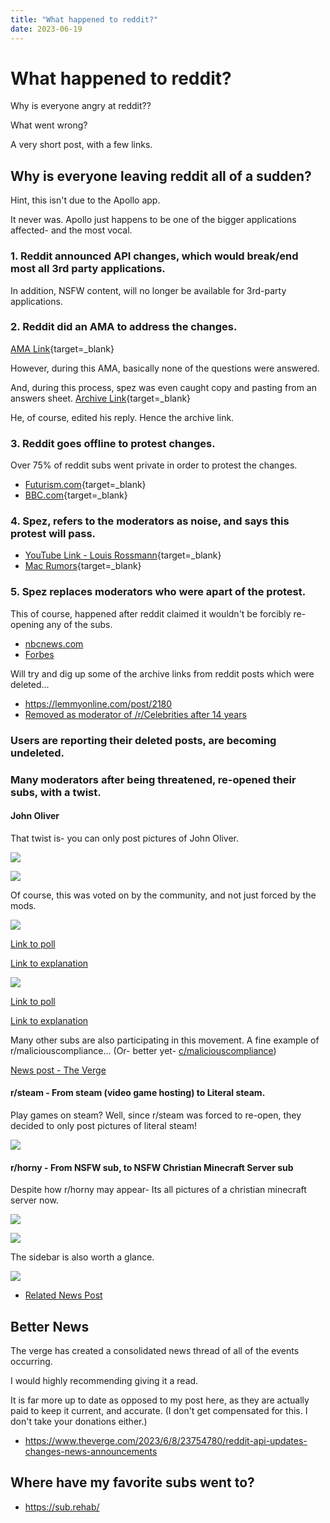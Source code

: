 ```yaml
---
title: "What happened to reddit?"
date: 2023-06-19
---
```


# What happened to reddit?

Why is everyone angry at reddit??

What went wrong?

A very short post, with a few links.

<!-- more -->

## Why is everyone leaving reddit all of a sudden?

Hint, this isn't due to the Apollo app. 

It never was. Apollo just happens to be one of the bigger applications affected- and the most vocal.

### 1. Reddit announced API changes, which would break/end most all 3rd party applications.

In addition, NSFW content, will no longer be available for 3rd-party applications.

### 2. Reddit did an AMA to address the changes.

[AMA Link](https://www.reddit.com/r/reddit/comments/145bram/addressing_the_community_about_changes_to_our_api/){target=_blank}

However, during this AMA, basically none of the questions were answered. 

And, during this process, spez was even caught copy and pasting from an answers sheet. [Archive Link](https://archive.ph/X6EJq){target=_blank}

He, of course, edited his reply. Hence the archive link.

### 3. Reddit goes offline to protest changes.

Over 75% of reddit subs went private in order to protest the changes.

* [Futurism.com](https://futurism.com/the-byte/reddit-rebellion-ceo){target=_blank}
* [BBC.com](https://www.bbc.com/news/technology-65855608){target=_blank}

### 4. Spez, refers to the moderators as noise, and says this protest will pass.

* [YouTube Link - Louis Rossmann](https://www.youtube.com/watch?v=ZOm_UKGyrZg){target=_blank}
* [Mac Rumors](https://www.macrumors.com/2023/06/13/reddit-ceo-blackouts-no-revenue-impact/){target=_blank}

### 5. Spez replaces moderators who were apart of the protest.

This of course, happened after reddit claimed it wouldn't be forcibly re-opening any of the subs.

* [nbcnews.com](https://www.nbcnews.com/tech/tech-news/reddit-protest-blackout-ceo-steve-huffman-moderators-rcna89544)
* [Forbes](https://www.forbes.com/sites/antoniopequenoiv/2023/06/16/reddit-may-replace-moderators-if-they-dont-open-their-pages-report-says/)

Will try and dig up some of the archive links from reddit posts which were deleted...

* <https://lemmyonline.com/post/2180>
* [Removed as moderator of /r/Celebrities after 14 years](https://lemmy.world/post/316878)


### Users are reporting their deleted posts, are becoming undeleted.

### Many moderators after being threatened, re-opened their subs, with a twist.

#### John Oliver 
That twist is- you can only post pictures of John Oliver. 

![](./assets-end-of-reddit/r-aww.webP)

![](./assets-end-of-reddit/r-pics.webP)

Of course, this was voted on by the community, and not just forced by the mods.

![](./assets-end-of-reddit/r-aww-poll.webP)

[Link to poll](https://www.reddit.com/r/aww/comments/14bt0c1/poll_decide_on_the_future_of_raww/)

[Link to explanation](https://www.reddit.com/r/aww/comments/14cgp6d/henceforth_raww_will_only_feature_john_oliver/)

![](./assets-end-of-reddit/r-pics-poll.webP)

[Link to poll](https://www.reddit.com/r/pics/comments/14b2a6q/poll_decide_on_the_future_of_rpics/)

[Link to explanation](https://www.reddit.com/r/pics/comments/14bai7s/henceforth_rpics_will_feature_only_images_of_john/)

Many other subs are also participating in this movement. A fine example of r/maliciouscompliance... (Or- better yet- [c/maliciouscompliance](https://lemmyonline.com/c/maliciouscompliance@lemmy.world))

[News post - The Verge](https://www.theverge.com/2023/6/17/23764729/reddit-users-pics-gifs-subreddits-john-oliver)

#### r/steam - From steam (video game hosting) to Literal steam.

Play games on steam? Well, since r/steam was forced to re-open, they decided to only post pictures of literal steam!

![](./assets-end-of-reddit/r-steam.webP)

#### r/horny - From NSFW sub, to NSFW Christian Minecraft Server sub

Despite how r/horny may appear- Its all pictures of a christian minecraft server now.

![](./assets-end-of-reddit/r-horny-1.webP)

![](./assets-end-of-reddit/r-horny-pic.webP)

The sidebar is also worth a glance.

![](./assets-end-of-reddit/r-horny-sidebar.webP)

* [Related News Post](https://www.businessinsider.com/nsfw-reddit-community-now-christian-minecraft-server-new-protest-2023-6)

## Better News

The verge has created a consolidated news thread of all of the events occurring. 

I would highly recommending giving it a read. 

It is far more up to date as opposed to my post here, as they are actually paid to keep it current, and accurate. (I don't get compensated for this. I don't take your donations either.)

* <https://www.theverge.com/2023/6/8/23754780/reddit-api-updates-changes-news-announcements>


## Where have my favorite subs went to?

* <https://sub.rehab/>